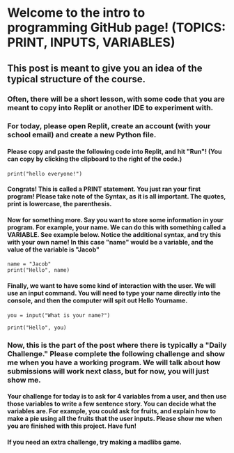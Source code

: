 # Welcome to the intro to programming GitHub page! (TOPICS: PRINT, INPUTS, VARIABLES)

## This post is meant to give you an idea of the typical structure of the course. 

### Often, there will be a short lesson, with some code that you are meant to copy into Replit or another IDE to experiment with. 

### For today, please open Replit, create an account (with your school email) and create a new Python file. 

#### Please copy and paste the following code into Replit, and hit "Run"! (You can copy by clicking the clipboard to the right of the code.)
```
print("hello everyone!")
```
#### Congrats! This is called a PRINT statement. You just ran your first program! Please take note of the Syntax, as it is all important. The quotes, print is lowercase, the parenthesis.

#### Now for something more. Say you want to store some information in your program. For example, your name. We can do this with something called a VARIABLE. See example below. Notice the additional syntax, and try this with your own name! In this case "name" would be a variable, and the value of the variable is "Jacob"

```
name = "Jacob"
print("Hello", name)
```
#### Finally, we want to have some kind of interaction with the user. We will use an input command. You will need to type your name directly into the console, and then the computer will spit out Hello Yourname. 

```
you = input("What is your name?")

print("Hello", you)
```
#### 

### Now, this is the part of the post where there is typically a "Daily Challenge." Please complete the following challenge and show me when you have a working program. We will talk about how submissions will work next class, but for now, you will just show me. 

#### Your challenge for today is to ask for 4 variables from a user, and then use those variables to write a few sentence story. You can decide what the variables are. For example, you could ask for fruits, and explain how to make a pie using all the fruits that the user inputs. Please show me when you are finished with this project. Have fun!
#### If you need an extra challenge, try making a madlibs game. 


